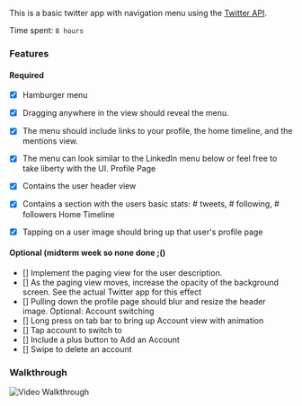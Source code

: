 This is a basic twitter app with navigation menu using the [Twitter API](https://apps.twitter.com/).

Time spent: `8 hours`

### Features
#### Required

- [x] Hamburger menu
- [x] Dragging anywhere in the view should reveal the menu.
- [x] The menu should include links to your profile, the home timeline, and the mentions view.
- [x] The menu can look similar to the LinkedIn menu below or feel free to take liberty with the UI.
Profile Page
- [x] Contains the user header view
- [x] Contains a section with the users basic stats: # tweets, # following, # followers
Home Timeline
- [x] Tapping on a user image should bring up that user's profile page


#### Optional (midterm week so none done ;() 
- [] Implement the paging view for the user description.
- [] As the paging view moves, increase the opacity of the background screen. See the actual Twitter app for this effect
- [] Pulling down the profile page should blur and resize the header image.
Optional: Account switching
- [] Long press on tab bar to bring up Account view with animation
- [] Tap account to switch to
- [] Include a plus button to Add an Account
- [] Swipe to delete an account

### Walkthrough

![Video Walkthrough](http://i.imgur.com/SR2lDYl.gif)
